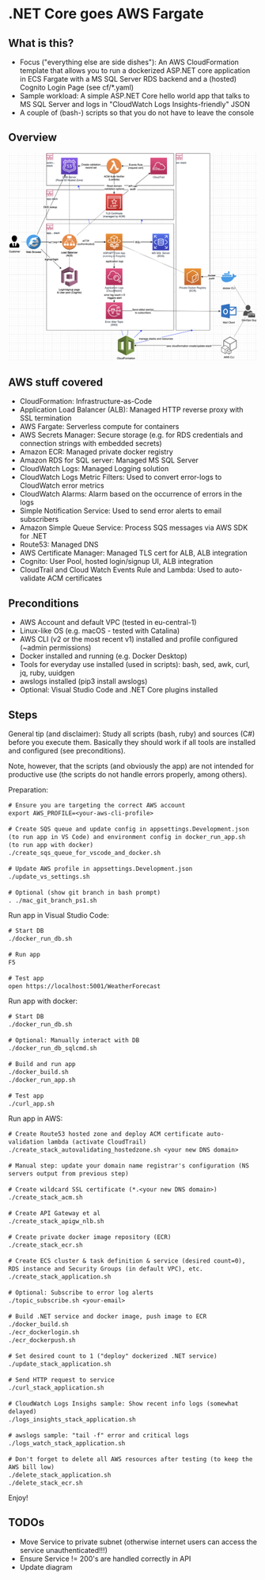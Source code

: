 # .NET Core goes AWS Fargate

## What is this?

- Focus ("everything else are side dishes"): An AWS CloudFormation template that allows you to run a dockerized ASP.NET core application in ECS Fargate with a MS SQL Server RDS backend and a (hosted) Cognito Login Page (see cf/*.yaml)
- Sample workload: A simple ASP.NET Core hello world app that talks to MS SQL Server and logs in "CloudWatch Logs Insights-friendly" JSON
- A couple of (bash-) scripts so that you do not have to leave the console

## Overview

![Overview](diagram/simplistic-dotnet-cf-v1.png)

## AWS stuff covered

- CloudFormation: Infrastructure-as-Code
- Application Load Balancer (ALB): Managed HTTP reverse proxy with SSL termination
- AWS Fargate: Serverless compute for containers
- AWS Secrets Manager: Secure storage (e.g. for RDS credentials and connection strings with embedded secrets)
- Amazon ECR: Managed private docker registry
- Amazon RDS for SQL server: Managed MS SQL Server
- CloudWatch Logs: Managed Logging solution
- CloudWatch Logs Metric Filters: Used to convert error-logs to CloudWatch error metrics
- CloudWatch Alarms: Alarm based on the occurrence of errors in the logs
- Simple Notification Service: Used to send error alerts to email subscribers 
- Amazon Simple Queue Service: Process SQS messages via AWS SDK for .NET
- Route53: Managed DNS
- AWS Certificate Manager: Managed TLS cert for ALB, ALB integration
- Cognito: User Pool, hosted login/signup UI, ALB integration
- CloudTrail and Cloud Watch Events Rule and Lambda: Used to auto-validate ACM certificates

## Preconditions

- AWS Account and default VPC (tested in eu-central-1)
- Linux-like OS (e.g. macOS - tested with Catalina)
- AWS CLI (v2 or the most recent v1) installed and profile configured (~admin permissions)
- Docker installed and running (e.g. Docker Desktop)
- Tools for everyday use installed (used in scripts): bash, sed, awk, curl, jq, ruby, uuidgen
- awslogs installed (pip3 install awslogs)
- Optional: Visual Studio Code and .NET Core plugins installed

## Steps

General tip (and disclaimer): Study all scripts (bash, ruby) and sources (C#) before you execute them. Basically they should work if all tools are installed and configured (see preconditions). 

Note, however, that the scripts (and obviously the app) are not intended for productive use (the scripts do not handle errors properly, among others).

Preparation:

    # Ensure you are targeting the correct AWS account
    export AWS_PROFILE=<your-aws-cli-profile>

    # Create SQS queue and update config in appsettings.Development.json (to run app in VS Code) and environment config in docker_run_app.sh (to run app with docker)
    ./create_sqs_queue_for_vscode_and_docker.sh

    # Update AWS profile in appsettings.Development.json
    ./update_vs_settings.sh 

    # Optional (show git branch in bash prompt)
    . ./mac_git_branch_ps1.sh

Run app in Visual Studio Code:

    # Start DB
    ./docker_run_db.sh

    # Run app
    F5

    # Test app
    open https://localhost:5001/WeatherForecast

Run app with docker:

    # Start DB
    ./docker_run_db.sh

    # Optional: Manually interact with DB
    ./docker_run_db_sqlcmd.sh

    # Build and run app
    ./docker_build.sh
    ./docker_run_app.sh

    # Test app
    ./curl_app.sh

Run app in AWS:

    # Create Route53 hosted zone and deploy ACM certificate auto-validation lambda (activate CloudTrail)
    ./create_stack_autovalidating_hostedzone.sh <your new DNS domain>

    # Manual step: update your domain name registrar's configuration (NS servers output from previous step)

    # Create wildcard SSL certificate (*.<your new DNS domain>)
    ./create_stack_acm.sh

    # Create API Gateway et al
    ./create_stack_apigw_nlb.sh

    # Create private docker image repository (ECR)
    ./create_stack_ecr.sh
    
    # Create ECS cluster & task definition & service (desired count=0), RDS instance and Security Groups (in default VPC), etc.
    ./create_stack_application.sh

    # Optional: Subscribe to error log alerts
    ./topic_subscribe.sh <your-email>

    # Build .NET service and docker image, push image to ECR
    ./docker_build.sh
    ./ecr_dockerlogin.sh
    ./ecr_dockerpush.sh 

    # Set desired count to 1 ("deploy" dockerized .NET service)
    ./update_stack_application.sh

    # Send HTTP request to service
    ./curl_stack_application.sh
   
    # CloudWatch Logs Insighs sample: Show recent info logs (somewhat delayed)
    ./logs_insights_stack_application.sh

    # awslogs sample: "tail -f" error and critical logs
    ./logs_watch_stack_application.sh

    # Don't forget to delete all AWS resources after testing (to keep the AWS bill low)
    ./delete_stack_application.sh 
    ./delete_stack_ecr.sh

Enjoy!

## TODOs

- Move Service to private subnet (otherwise internet users can access the service unauthenticated!!!)
- Ensure Service != 200's are handled correctly in API
- Update diagram
